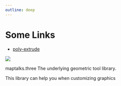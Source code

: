 ```yaml
---
outline: deep
---
```


# Some Links

- [poly-extrude](https://github.com/deyihu/poly-extrude)

![](/building.png)

maptalks.three The underlying geometric tool library.

This library can help you when customizing graphics